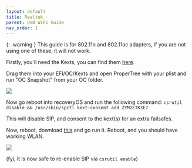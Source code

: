 ```yaml
---
layout: default
title: Realtek
parent: USB WiFi Guide
nav_order: 1
---
```


{: .warning }
This guide is for 802.11n and 802.11ac adapters, if you are not using one of these, it will not work.

Firstly, you'll need the Kexts, you can find them [here](https://github.com/chris1111/Wireless-USB-Big-Sur-Adapter/tree/a004dd0c094e0d1dc12dceaeff81684963377798/Package%20sources/drivers).

Drag them into your EFI/OC/Kexts and open ProperTree with your plist and run "OC Snapshot" from your OC folder.

![](https://files.naymmm.lol/dkvm1.jpeg)

Now go reboot into recoveryOS and run the following command: ```csrutil disable && /usr/sbin/spctl kext-consent add ZYM2ETK3E7```

This will disable SIP, and consent to the kext(s) for an extra failsafes.

Now, reboot, download [this](https://github.com/chris1111/Wireless-USB-OC-Big-Sur-Adapter/releases/download/V17/Wireless.USB.OC.Big.Sur.Adapter-V17.zip) and go run it. Reboot, and you should have working WLAN.

![](https://files.naymmm.lol/dkvm2.jpeg)

(fyi, it is now safe to re-enable SIP via `csrutil enable`)